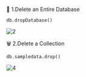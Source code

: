 🧹 1.Delete an Entire Database

~~~
db.dropDatabase()
~~~

![2](https://github.com/user-attachments/assets/ee5b7843-5a71-41b3-9489-fa14da1eb261)

🗑️ 2.Delete a Collection

~~~
db.sampledata.drop()
~~~

![4](https://github.com/user-attachments/assets/e038a826-b9d5-4060-97b8-fbd30dea41a5)


